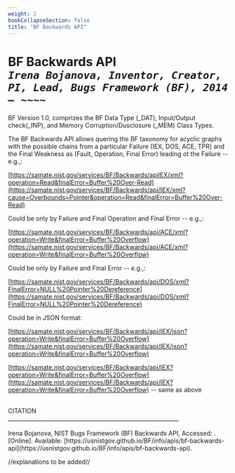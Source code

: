 ```yaml
---
weight: 2
bookCollapseSection: false
title: "BF Backwards API"
---
```

# BF Backwards API <br/>_`Irena Bojanova, Inventor, Creator, PI, Lead, Bugs Framework (BF), 2014 – ~~~~`_

BF Version 1.0, comprizes the BF Data Type (_DAT), Input/Output check(_INP), and Memory Corruption/Dusclosure (_MEM) Class Types.

The BF Backwards API allows quering the BF taxonomy for acyclic graphs with the possible chains from a particular Failure (IEX, DOS, ACE, TPR) and the Final Weakness as (Fault, Operation, Final Error) leading ot the Failure -- e.g.,:

[https://samate.nist.gov/services/BF/Backwards/apiIEX/xml?operation=Read&finalError=Buffer%20Over-Read](https://samate.nist.gov/services/BF/Backwards/api/IEX/xml?cause=Overbounds=Pointer&operation=Read&finalError=Buffer%20Over-Read)

Could be only by Failure and Final Operation and Final Error -- e.g.,:

[https://samate.nist.gov/services/BF/Backwards/api/ACE/xml?operation=Write&finalError=Buffer%20Overflow](https://samate.nist.gov/services/BF/Backwards/api/ACE/xml?operation=Write&finalError=Buffer%20Overflow)


Could be only by Failure and Final Error -- e.g.,:

[https://samate.nist.gov/services/BF/Backwards/api/DOS/xml?FinalError=NULL%20Pointer%20Dereference](https://samate.nist.gov/services/BF/Backwards/api/DOS/xml?FinalError=NULL%20Pointer%20Dereference)

Could be in JSON format:

[https://samate.nist.gov/services/BF/Backwards/api/IEX/json?operation=Write&finalError=Buffer%20Overflow](https://samate.nist.gov/services/BF/Backwards/api/IEX/json?operation=Write&finalError=Buffer%20Overflow)

[https://samate.nist.gov/services/BF/Backwards/api/IEX?operation=Write&finalError=Buffer%20Overflow](https://samate.nist.gov/services/BF/Backwards/api/IEX?operation=Write&finalError=Buffer%20Overflow) -- same as above


</br>
CITATION </br>
_____________________________________________________________</br></br>
Irena Bojanova, NIST Bugs Framework (BF) Backwards API, Accessed: <span id="currentDate"></span>. [Online]. Available: [https://usnistgov.github.io/BF/info/apis/bf-backwards-api](https://usnistgov.github.io/BF/info/apis/bf-backwards-api).


//explanations to be added//

